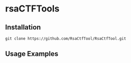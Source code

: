 # rsaCTFTools

## Installation

	git clone https://github.com/RsaCtfTool/RsaCtfTool.git

## Usage Examples